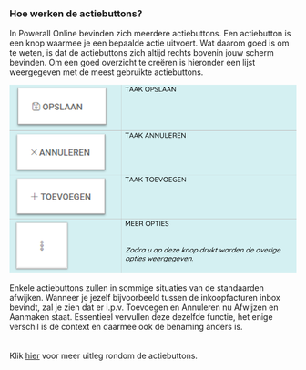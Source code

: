 ### Hoe werken de actiebuttons?
In Powerall Online bevinden zich meerdere actiebuttons. Een actiebutton is een knop waarmee je een bepaalde actie uitvoert. 
Wat daarom goed is om te weten, is dat de actiebuttons zich altijd rechts bovenin jouw scherm bevinden. 
Om een goed overzicht te creëren is hieronder een lijst weergegeven met de meest gebruikte actiebuttons.

<img src="/images/afbeelding2.png" >

Enkele actiebuttons zullen in sommige situaties van de standaarden afwijken. 
Wanneer je jezelf bijvoorbeeld tussen de inkoopfacturen inbox bevindt, zal je zien dat er i.p.v. 
Toevoegen en Annuleren nu Afwijzen en Aanmaken staat. 
Essentieel vervullen deze dezelfde functie, het enige verschil is de context en daarmee ook de benaming anders is. 
<br><br><br>
Klik [hier]() voor meer uitleg rondom de actiebuttons.
